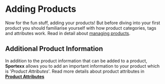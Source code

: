 # Adding Products

Now for the fun stuff, adding your products! But before diving into your first product you should familiarise yourself with how product categories, tags and attributes work. Read in detail about [managing products](http://docs.woothemes.com/document/managing-products/).

## Additional Product Information

In addition to the product information that can be added to a product, **Sportexx** allows you to add an important information to your product which is '*Product Attributes*'. Read more details about product attributes in [**Product Attributes**](product_attributes.md)



